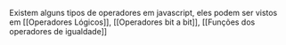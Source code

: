 
Existem alguns tipos de operadores em javascript, eles podem ser vistos em [[Operadores Lógicos]], [[Operadores bit a bit]], [[Funções dos operadores de igualdade]]